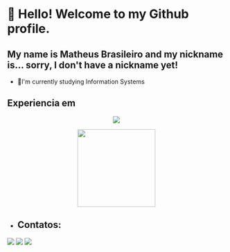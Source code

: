# 👋 Hello! Welcome to my Github profile.
## My name is Matheus Brasileiro and my nickname is... sorry, I don't have a nickname yet!
- 🔭I'm currently studying Information Systems

## Experiencia em
<div>
  <p align="center">
  <a href="https://skillicons.dev">
    <img src="https://skillicons.dev/icons?i=c,cpp,cs,js,py,dotnet,nodejs,nextjs,react,mysql,sqlite,docker,html,css,ubuntu&perline=5" />
  </a>
</p>
</div>


<div align="center">
<a href="https://github.com/MATHEUSBRr">
    <img loading="lazy" height="180em" src="https://github-readme-stats.vercel.app/api/top-langs/?username=MATHEUSBRr&layout=compact&theme=dracula"/>
  </a> 
</div>


- ## Contatos:

<div>
<a href="https://instagram.com/matheus__br" target="_blank"><img loading="lazy" src="https://img.shields.io/badge/-Instagram-%23E4405F?style=for-the-badge&logo=instagram&logoColor=white" target="_blank"></a>
<a href = "mailto: matheusfbras@gmail.com"><img loading="lazy" src="https://img.shields.io/badge/Gmail-D14836?style=for-the-badge&logo=gmail&logoColor=white" target="_blank"></a>
<a href="https://www.linkedin.com/in/matheus-franklin-brasileiro-4b237527b/"><img src="https://img.shields.io/badge/-LinkedIn-%230077B5?style=for-the-badge&logo=linkedin&logoColor=white" target="_blank"></a>  
</div>
